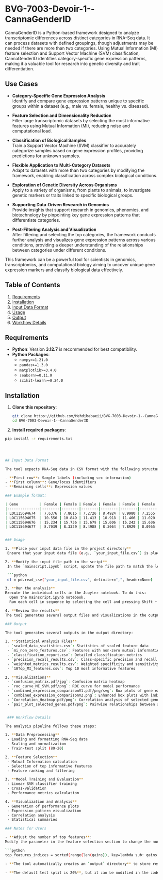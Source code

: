 # BVG-7003-Devoir-1--CannaGenderID
CannaGenderID is a Python-based framework designed to analyze transcriptomic differences across distinct categories in RNA-Seq data. It can process datasets with defined groupings, though adjustments may be needed if there are more than two categories. Using Mutual Information (MI) feature selection and Support Vector Machine (SVM) classification, CannaGenderID identifies category-specific gene expression patterns, making it a valuable tool for research into genetic diversity and trait differentiation.


## Use Cases

- **Category-Specific Gene Expression Analysis**  
   Identify and compare gene expression patterns unique to specific groups within a dataset (e.g., male vs. female, healthy vs. diseased).
  
- **Feature Selection and Dimensionality Reduction**  
   Filter large transcriptomic datasets by selecting the most informative features using Mutual Information (MI), reducing noise and computational load.

- **Classification of Biological Samples**  
   Train a Support Vector Machine (SVM) classifier to accurately categorize samples based on gene expression profiles, providing predictions for unknown samples.

- **Flexible Application to Multi-Category Datasets**  
   Adapt to datasets with more than two categories by modifying the framework, enabling classification across complex biological conditions.

- **Exploration of Genetic Diversity Across Organisms**  
   Apply to a variety of organisms, from plants to animals, to investigate genetic markers or traits linked to specific biological groups.

- **Supporting Data-Driven Research in Genomics**  
   Provide insights that support research in genomics, phenomics, and biotechnology by pinpointing key gene expression patterns that differentiate categories.

- **Post-Filtering Analysis and Visualization**  
   After filtering and selecting the top categories, the framework conducts further analysis and visualizes gene expression patterns across various conditions, providing a deeper understanding of the relationships between categories under different conditions. 

   
This framework can be a powerful tool for scientists in genomics, transcriptomics, and computational biology aiming to uncover unique gene expression markers and classify biological data effectively.

## Table of Contents

1. [Requirements](#requirements)
2. [Installation](#installation)
3. [Input Data Format](#input-data-format)
4. [Usage](#usage)
5. [Output](#output)
6. [Workflow Details](#workflow-details)

## Requirements

- **Python**: Version **3.12.7** is recommended for best compatibility.
- **Python Packages**:
  - `numpy>=1.21.0`
  - `pandas>=1.3.0`
  - `matplotlib>=3.4.0`
  - `seaborn>=0.11.0`
  - `scikit-learn>=0.24.0`


 ## Installation

1. **Clone this repository**:
   ```bash
   git clone https://github.com/Mehdibabaeii/BVG-7003-Devoir-1--CannaGenderID.git
   cd BVG-7003-Devoir-1--CannaGenderID


2. **Install required packages**:
  ```bash
  pip install -r requirements.txt   




## Input Data Format

The tool expects RNA-Seq data in CSV format with the following structure:

- **First row**: Sample labels (including sex information)
- **First column**: Gene/locus identifiers
- **Remaining cells**: Expression values

### Example format:

| Gene          | Female | Female | Female | Female | Female | Female | Female | Female | Female | Female | Female | Male   | Male   | Male   | Male   |
|---------------|--------|--------|--------|--------|--------|--------|--------|--------|--------|--------|--------|--------|--------|--------|--------|
| LOC115694674  | 7.6376 | 7.8615 | 7.2720 | 8.4924 | 8.9980 | 7.2555 | 8.6678 | 7.4468 | 7.7121 | 8.6509 | 8.8774 | 7.4553 | 8.1364 | 7.6168 | 7.2609 |
| LOC115694675  | 10.556 | 10.849 | 11.413 | 10.918 | 11.466 | 11.020 | 11.371 | 11.208 | 11.033 | 11.451 | 11.593 | 9.6768 | 10.985 | 11.117 | 10.578 |
| LOC115694676  | 15.234 | 15.736 | 15.679 | 15.606 | 15.242 | 15.606 | 15.192 | 15.571 | 15.700 | 15.433 | 15.493 | 12.672 | 14.918 | 13.270 | 13.003 |
| LOC115694677  | 8.7039 | 8.3329 | 8.4988 | 8.3064 | 7.8929 | 8.0965 | 8.1673 | 8.4813 | 8.5287 | 8.1604 | 8.0149 | 8.5180 | 8.2074 | 7.9480 | 8.2653 |


### Usage

1. **Place your input data file in the project directory**  
   Ensure that your input data file (e.g., `your_input_file.csv`) is placed in the main project directory.

2. **Modify the input file path in the script**  
   In the `mainscript.ipynb` script, update the file path to match the location of your data file:

   ```python
   df = pd.read_csv("your_input_file.csv", delimiter=",", header=None)

3. **Run the analysis**
Execute the individual cells in the Jupyter notebook. To do this:
    Open the mainscript.ipynb notebook.
    Run each cell in sequence by selecting the cell and pressing Shift + Enter. This will execute the code in that cell and display the results immediately below it.

4. **Review the results**
The tool generates several output files and visualizations in the output directory (described below).

### Output

The tool generates several outputs in the output directory:

1. **Statistical Analysis Files**
   - `scaled_data_statistics.csv`: Statistics of scaled feature data
   - `mi_non_zero_features.csv`: Features with non-zero mutual information scores
   - `classification_report.csv`: Detailed classification metrics
   - `precision_recall_results.csv`: Class-specific precision and recall values
   - `weighted_metrics_results.csv`: Weighted specificity and sensitivity metrics
   - `10Top_MI_features.csv`: Top 10 most informative features

2. **Visualizations**
   - `confusion_matrix.pdf/jpg`: Confusion matrix heatmap
   - `roc_curve_MI_SVM.pdf/png`: ROC curve for model performance
   - `combined_expression_comparisonV1.pdf/png/svg`: Box plots of gene expression patterns
   - `combined_expression_comparisonV2.png`: Enhanced box plots with individual data points
   - `Correlation_Heatmap.pdf/png`: Correlation analysis of selected genes
   - `pair_plot_selected_genes.pdf/png`: Pairwise relationships between selected genes


   ### Workflow Details

The analysis pipeline follows these steps:

1. **Data Preprocessing**
   - Loading and formatting RNA-Seq data
   - Scaling and normalization
   - Train-test split (80-20)

2. **Feature Selection**
   - Mutual Information calculation
   - Selection of top informative features
   - Feature ranking and filtering

3. **Model Training and Evaluation**
   - Linear SVM classifier training
   - Cross-validation
   - Performance metrics calculation

4. **Visualization and Analysis**
   - Generation of performance plots
   - Expression pattern visualization
   - Correlation analysis
   - Statistical summaries

### Notes for Users

- **Adjust the number of top features**:  
  Modify the parameter in the feature selection section to change the number of top features:

  ```python
  top_features_indices = sorted(range(len(gains)), key=lambda sub: gains[sub])[-10:]  # Change -10 to desired number

- **The tool automatically creates an `output` directory** to store results.

- **The default test split is 20%**, but it can be modified in the code.

